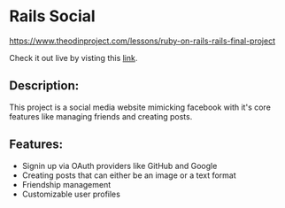 # Rails Social
https://www.theodinproject.com/lessons/ruby-on-rails-rails-final-project

Check it out live by visting this [link](https://rails-social.fly.dev/).

## Description:
This project is a social media website mimicking facebook with it's core features like managing friends and creating posts.

## Features:
- Signin up via OAuth providers like GitHub and Google
- Creating posts that can either be an image or a text format
- Friendship management
- Customizable user profiles
